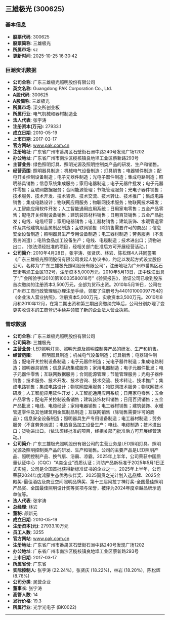 ## 三雄极光 (300625)

### 基本信息

- **股票代码**: 300625
- **股票简称**: 三雄极光
- **所属市场**: sz
- **更新时间**: 2025-10-25 16:30:42

### 巨潮资讯数据

- **公司全称**: 广东三雄极光照明股份有限公司
- **英文名称**: Guangdong PAK Corporation Co., Ltd.
- **A股代码**: 300625
- **A股简称**: 三雄极光
- **所属市场**: 深交所创业板
- **所属行业**: 电气机械和器材制造业
- **法人代表**: 张宇涛
- **注册资本(万元)**: 27933.1
- **成立日期**: 2010-05-19
- **上市日期**: 2017-03-17
- **官方网站**: www.pak.com.cn
- **注册地址**: 广东省广州市番禺区石壁街石洲中路240号发现广场1202
- **办公地址**: 广东省广州市南沙区榄核镇良地埠工业区蔡新路293号
- **主营业务**: 绿色照明灯具、照明光源及照明控制类产品的研发、生产和销售。
- **经营范围**: 照明器具制造；机械电气设备制造；灯具销售；电器辅件制造；配电开关控制设备制造；电子元器件制造；光电子器件制造；集成电路制造；照明器具销售；信息系统集成服务；家用电器制造；电子元器件批发；电子元器件零售；互联网数据服务；合同能源管理；节能管理服务；光电子器件销售；技术服务、技术开发、技术咨询、技术交流、技术转让、技术推广；集成电路销售；集成电路设计；物联网应用服务；物联网技术服务；物联网技术研发；人工智能应用软件开发；人工智能通用应用系统；日用家电零售；五金产品零售；配电开关控制设备销售；建筑装饰材料销售；日用百货销售；五金产品批发；电线、电缆经营；家用电器销售；电工器材销售；建筑装饰、水暖管道零件及其他建筑用金属制品制造；互联网销售（除销售需要许可的商品）；信息安全设备制造；照明器具生产专用设备制造；电工器材制造；劳务服务（不含劳务派遣）；电热食品加工设备生产；电线、电缆制造；技术进出口；货物进出口。（依法须经批准的项目，经相关部门批准后方可开展经营活动。）
- **公司简介**: 2010年4月28日，张宇涛、张贤庆、林岩、陈松辉4人共同签署《广东三雄极光照明股份有限公司发起人协议书》，约定以发起方式设立股份公司，名称为“广东三雄极光照明股份有限公司”，注册地址为广州市番禺区石壁街韦涌工业区132号，注册资本5,000万元。2010年5月13日，正中珠江出具了“广会所验字[2010]第10003580018号”《验资报告》，验证公司已收到股东首次缴纳的注册资本3,500万元，全部为货币出资。2010年5月19日，公司在广州市工商行政管理局办理注册手续，领取了注册号为440101000097754的《企业法人营业执照》，注册资本5,000万元，实收资本3,500万元。2010年8月和2010年12月，在第二期出资和第三期出资缴纳完毕后，公司分别办理了变更实收资本的工商登记手续并领取了新的企业法人营业执照。

### 雪球数据

- **公司全称**: 广东三雄极光照明股份有限公司
- **公司简称**: 三雄极光
- **主营业务**: LED照明灯具、照明光源及照明控制类产品的研发、生产和销售。
- **经营范围**: 　　照明器具制造；机械电气设备制造；灯具销售；电器辅件制造；配电开关控制设备制造；电子元器件制造；光电子器件制造；集成电路制造；照明器具销售；信息系统集成服务；家用电器制造；电子元器件批发；电子元器件零售；互联网数据服务；合同能源管理；节能管理服务；光电子器件销售；技术服务、技术开发、技术咨询、技术交流、技术转让、技术推广；集成电路销售；集成电路设计；物联网应用服务；物联网技术服务；物联网技术研发；人工智能应用软件开发；人工智能通用应用系统；日用家电零售；五金产品零售；配电开关控制设备销售；建筑装饰材料销售；日用百货销售；五金产品批发；电线、电缆经营；家用电器销售；电工器材销售；建筑装饰、水暖管道零件及其他建筑用金属制品制造；互联网销售（除销售需要许可的商品）；信息安全设备制造；照明器具生产专用设备制造；电工器材制造；劳务服务（不含劳务派遣）；电热食品加工设备生产；电线、电缆制造；技术进出口；货物进出口。（依法须经批准的项目，经相关部门批准后方可开展经营活动。）
- **公司简介**: 广东三雄极光照明股份有限公司的主营业务是LED照明灯具、照明光源及照明控制类产品的研发、生产和销售。公司的主要产品是LED照明产品、照明控制产品、换气扇、浴霸、凉霸。2025年上半年，公司荣获中国质量认证中心（CQC）“A类企业”资质认证；消防产品新标准于2025年5月1日正式实施，公司是全国首批获得新标准证书的企业之一。2025年上半年，公司荣获2024年度鸿蒙生态优秀伙伴奖、2025国货之光计划入选品牌、2025金殿奖-最佳酒店及商业空间照明品牌奖、第十三届阿拉丁神灯奖-全国最佳照明产品奖、全国最佳照明设计奖等奖项与荣誉，被评为2024年度卓越品牌示范单位等。
- **法人代表**: 张宇涛
- **总经理**: 林岩
- **董秘**: 颜新元
- **成立日期**: 2010-05-19
- **注册资本(元)**: 27933.10万元
- **员工人数**: 3255
- **官方网站**: www.pak.com.cn
- **注册地址**: 广东省广州市番禺区石壁街石洲中路240号发现广场1202
- **办公地址**: 广东省广州市南沙区榄核镇良地埠工业区蔡新路293号
- **上市日期**: 2017-03-17
- **所属省份**: 广东省
- **实际控制人**: 张宇涛 (22.24%)，张贤庆 (18.22%)，林岩 (18.20%)，陈松辉 (8.76%)
- **公司分类**: 民营企业
- **董事长**: 张宇涛
- **高管人数**: 14
- **发行价格**: 19.3
- **所属行业**: 光学光电子 (BK0022)

---